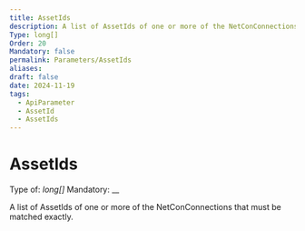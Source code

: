 ```yaml
---
title: AssetIds
description: A list of AssetIds of one or more of the NetConConnections that must be matched exactly.
Type: long[]
Order: 20
Mandatory: false
permalink: Parameters/AssetIds
aliases: 
draft: false
date: 2024-11-19
tags:
  - ApiParameter
  - AssetId
  - AssetIds
---
```

# AssetIds

Type of: _long[]_
Mandatory: __

A list of AssetIds of one or more of the NetConConnections that must be matched exactly.
